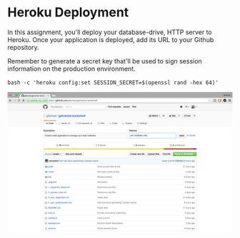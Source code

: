 # Heroku Deployment

In this assignment, you'll deploy your database-drive, HTTP server to Heroku. Once your application is deployed, add its URL to your Github repository.

Remember to generate a secret key that'll be used to sign session information on the production environment.

```shell
bash -c 'heroku config:set SESSION_SECRET=$(openssl rand -hex 64)'
```

![How to set a Github URL](images/github_url.png)

